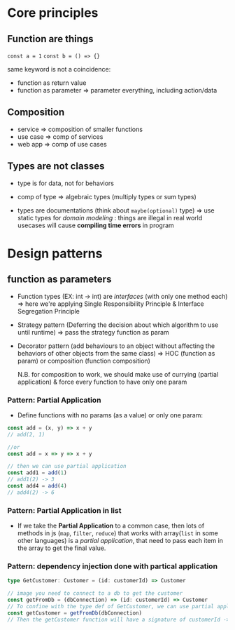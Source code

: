 # Core principles
## Function are things
`const a = 1`
`const b = () => {}`

same keyword is not a coincidence:
- function as return value
- function as parameter => parameter everything, including action/data

## Composition
- service => composition of smaller functions
- use case => comp of services
- web app => comp of use cases

## Types are not classes
- type is for data, not for behaviors

- comp of type => algebraic types (multiply types or sum types)

- types are documentations (think about `maybe(optional)` type) => use static types for *domain modeling* : things are illegal in real world usecases will cause **compiling time errors** in program


# Design patterns

## function as parameters
- Function types (EX: int -> int) are *interfaces* (with only one method each) => here we're applying Single Responsibility Principle & Interface Segregation Principle

- Strategy pattern (Deferring the decision about which algorithm to use until runtime) => pass the strategy function as param

- Decorator pattern (add behaviours to an object without affecting the behaviors of other objects from the same class) => HOC (function as param) or composition (function composition)

  N.B. for composition to work, we should make use of currying (partial application) & force every function to have only one param

### Pattern: Partial Application
- Define functions with no params (as a value) or only one param:
```javascript
const add = (x, y) => x + y
// add(2, 1)

//or
const add = x => y => x + y

// then we can use partial application
const add1 = add(1)
// add1(2) -> 3
const add4 = add(4)
// add4(2) -> 6
```

### Pattern: Partial Application in list
- If we take the **Partial Application** to a common case, then lots of methods in js (`map`, `filter`, `reduce`) that works with array(`list` in some other languages) is a *partial application*, that need to pass each item in the array to get the final value.

### Pattern: dependency injection done with partical application

```typescript
type GetCustomer: Customer = (id: customerId) => Customer

// image you need to connect to a db to get the customer
const getFromDb = (dbConnection) => (id: customerId) => Customer
// To confine with the type def of GetCustomer, we can use partial application
const getCustomer = getFromDb(dbConnection)
// Then the getCustomer function will have a signature of customerId -> Customer
```



